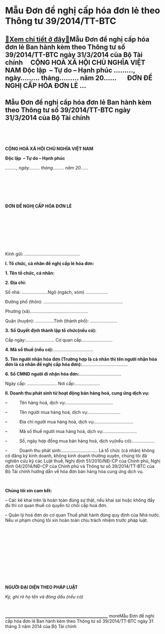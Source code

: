 Mẫu Đơn đề nghị cấp hóa đơn lẻ theo Thông tư 39/2014/TT-BTC
===========================================================

[:gift:Xem chi tiết ở đây:gift:](https://hddtvn.com/mau-don-de-nghi-cap-hoa-don-le-theo-thong-tu-39-2014-tt-btc/)Mẫu Đơn đề nghị cấp hóa đơn lẻ Ban hành kèm theo Thông tư số 39/2014/TT-BTC ngày 31/3/2014 của Bộ Tài chính     CỘNG HOÀ XÃ HỘI CHỦ NGHĨA VIỆT NAM Độc lập  – Tự do – Hạnh phúc ………, ngày……… tháng……… năm 20……       ĐƠN ĐỀ NGHỊ CẤP HÓA ĐƠN LẺ …
-------------------------------------------------------------------------------------------------------------------------------------------------------------------------------------------------------------------------------------------------



Mẫu Đơn đề nghị cấp hóa đơn lẻ Ban hành kèm theo Thông tư số 39/2014/TT-BTC ngày 31/3/2014 của Bộ Tài chính
-------------------------------------------------------------------------------------------------------------


   

 






**CỘNG HOÀ XÃ HỘI CHỦ NGHĨA VIỆT NAM**



**Độc lập  – Tự do – Hạnh phúc**



*………, ngày……… tháng……… năm 20……*



 

 

 



**ĐƠN ĐỀ NGHỊ CẤP HÓA ĐƠN LẺ**



 

 

 



 

Kính gửi: ………………………………………



**I. Tổ chức, cá nhân đề nghị cấp lẻ hóa đơn:**  

**1. Tên tổ chức, cá nhân:**



**2. Địa chỉ:**  

 Số nhà: …………..…….Ngõ (ngách, xóm) ………………  

 Đường phố (thôn): ……………………………………………………….  

 Phường (xã)………………………………………..  

 Quận (huyện): ……………Tỉnh (thành phố): ………………….



**3.** **Số Quyết định thành lập tổ chức(nếu có):**



Cấp ngày:………………….. Cơ quan cấp…………………….



**4. Mã số thuế (nếu có):**…………………………..  

**5. Tên người nhận hóa đơn (Trường hợp là cá nhân thì tên người nhận hóa đơn là cá nhân đề nghị cấp hóa đơn):**……………………………….  

**6. Số CMND người đi nhận hóa đơn:**…………………………….



Ngày cấp: …………………… Nơi cấp:………………..



**II. Doanh thu phát sinh từ hoạt động bán hàng hoá, cung ứng dịch vụ:**  

 –          Tên hàng hoá, dịch vụ:………………………………..  

 –          Tên người mua hàng hoá, dịch vụ:……………………..  

 –          Địa chỉ người mua hàng hoá, dịch vụ:………………………….  

 –          Mã số thuế người mua hàng hoá, dịch vụ:………………………  

 –          Số, ngày hợp đồng mua bán hàng hoá, dịch vụ(nếu có):………………  

 –          Doanh thu phát sinh:………………………..
 Là tổ chức (cá nhân) không có đăng ký kinh doanh, không kinh doanh thường xuyên, chúng tôi đã nghiên cứu kỹ các Luật thuế, Nghị định 51/2010/NĐ-CP của Chính phủ, Nghị định 04/2014/NĐ-CP của Chính phủ và Thông tư số 39/2014/TT-BTC của Bộ Tài chính hướng dẫn về hóa đơn bán hàng hóa cung ứng dịch vụ.  

    

**Chúng tôi xin cam kết:**  

 – Các kê khai trên là hoàn toàn đúng sự thật, nếu khai sai hoặc không đầy đủ thì cơ quan thuế có quyền từ chối cấp hoá đơn.  

 – Quản lý hoá đơn do cơ quan Thuế phát hành đúng quy định của Nhà nước. Nếu vi phạm chúng tôi xin hoàn toàn chịu trách nhiệm trước pháp luật.





  

  

  

  



 






                                                       

**NGƯỜI ĐẠI DIỆN THEO PHÁP LUẬT**  

*Ký, ghi rõ họ tên và đóng dấu (nếu có)*




 



**\_\_\_\_\_\_\_\_\_\_\_\_\_\_\_\_\_\_\_\_\_\_\_\_\_\_\_\_\_\_\_\_\_\_\_\_\_\_\_\_\_\_\_\_\_\_\_\_\_\_**
moreMẫu Đơn đề nghị cấp hóa đơn lẻ Ban hành kèm theo Thông tư số 39/2014/TT-BTC ngày 31 tháng 3 năm 2014 của Bộ Tài chính

